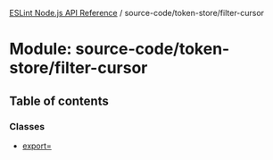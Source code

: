 [ESLint Node.js API Reference](../index.md) / source-code/token-store/filter-cursor

# Module: source-code/token-store/filter-cursor

## Table of contents

### Classes

* [export&#x3D;](../classes/source_code_token_store_filter_cursor.export_.md)
